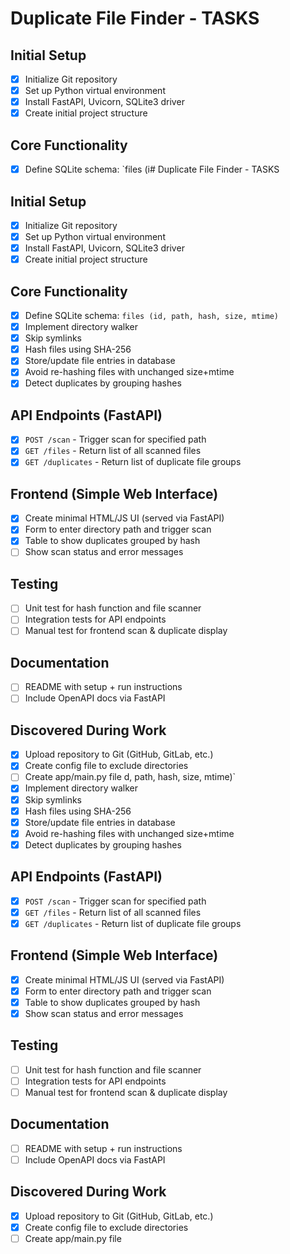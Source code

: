# Duplicate File Finder - TASKS

## Initial Setup
- [x] Initialize Git repository
- [x] Set up Python virtual environment
- [x] Install FastAPI, Uvicorn, SQLite3 driver
- [x] Create initial project structure

## Core Functionality
- [x] Define SQLite schema: `files (i# Duplicate File Finder - TASKS

## Initial Setup
- [x] Initialize Git repository
- [x] Set up Python virtual environment
- [x] Install FastAPI, Uvicorn, SQLite3 driver
- [x] Create initial project structure

## Core Functionality
- [x] Define SQLite schema: `files (id, path, hash, size, mtime)`
- [x] Implement directory walker
- [x] Skip symlinks
- [x] Hash files using SHA-256
- [x] Store/update file entries in database
- [x] Avoid re-hashing files with unchanged size+mtime
- [x] Detect duplicates by grouping hashes

## API Endpoints (FastAPI)
- [x] `POST /scan` - Trigger scan for specified path
- [x] `GET /files` - Return list of all scanned files
- [x] `GET /duplicates` - Return list of duplicate file groups

## Frontend (Simple Web Interface)
- [x] Create minimal HTML/JS UI (served via FastAPI)
- [x] Form to enter directory path and trigger scan
- [x] Table to show duplicates grouped by hash
- [ ] Show scan status and error messages

## Testing
- [ ] Unit test for hash function and file scanner
- [ ] Integration tests for API endpoints
- [ ] Manual test for frontend scan & duplicate display

## Documentation
- [ ] README with setup + run instructions
- [ ] Include OpenAPI docs via FastAPI

## Discovered During Work
- [x] Upload repository to Git (GitHub, GitLab, etc.)
- [x] Create config file to exclude directories
- [ ] Create app/main.py file
d, path, hash, size, mtime)`
- [x] Implement directory walker
- [x] Skip symlinks
- [x] Hash files using SHA-256
- [x] Store/update file entries in database
- [x] Avoid re-hashing files with unchanged size+mtime
- [x] Detect duplicates by grouping hashes

## API Endpoints (FastAPI)
- [x] `POST /scan` - Trigger scan for specified path
- [x] `GET /files` - Return list of all scanned files
- [x] `GET /duplicates` - Return list of duplicate file groups

## Frontend (Simple Web Interface)
- [x] Create minimal HTML/JS UI (served via FastAPI)
- [x] Form to enter directory path and trigger scan
- [x] Table to show duplicates grouped by hash
- [x] Show scan status and error messages

## Testing
- [ ] Unit test for hash function and file scanner
- [ ] Integration tests for API endpoints
- [ ] Manual test for frontend scan & duplicate display

## Documentation
- [ ] README with setup + run instructions
- [ ] Include OpenAPI docs via FastAPI

## Discovered During Work
- [x] Upload repository to Git (GitHub, GitLab, etc.)
- [x] Create config file to exclude directories
- [ ] Create app/main.py file
